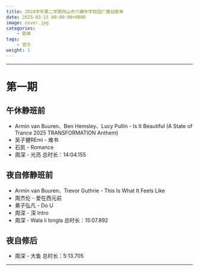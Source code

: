 ```yaml
---
title: 2024学年第二学期舟山市六横中学校园广播站歌单
date: 2025-03-15 00:00:00+0000
image: cover.jpg
categories:
    - 歌单
tags:
    - 官方
weight: 1
---
```


<script type='text/javascript' src='https://www.wjx.top/handler/jqemed.ashx?activity=tieVa89&width=760&source=iframe'></script>

---

# 第一期
## 午休静班前
- Armin van Buuren、Ben Hemsley、Lucy Pullin - Is It Beautiful (A State of Trance 2025 TRANSFORMATION Anthem)
- 吴子健REmi - 难书
- 石凯 - Romance
- 周深 - 光亮
总时长：14:04.155

## 夜自修静班前
- Armin van Buuren、Trevor Guthrie - This Is What It Feels Like
- 周杰伦 - 爱在西元前
- 黄子弘凡 - Do U
- 周深 - 深 Intro
- 周深 - Wala li longla
总时长：15:07.892

## 夜自修后
- 周深 - 大鱼
总时长：5:13.705

---
